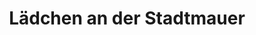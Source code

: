 ---
title: "Lädchen an der Stadtmauer"
url: /schmoelln/laedchen-an-der-stadtmauer/
shop: Allgemein
---